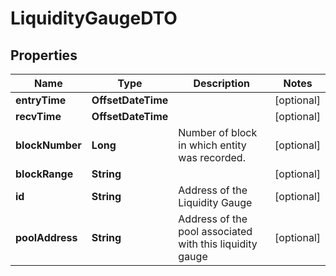 

# LiquidityGaugeDTO



## Properties

Name | Type | Description | Notes
------------ | ------------- | ------------- | -------------
**entryTime** | **OffsetDateTime** |  |  [optional]
**recvTime** | **OffsetDateTime** |  |  [optional]
**blockNumber** | **Long** | Number of block in which entity was recorded. |  [optional]
**blockRange** | **String** |  |  [optional]
**id** | **String** | Address of the Liquidity Gauge |  [optional]
**poolAddress** | **String** | Address of the pool associated with this liquidity gauge |  [optional]



